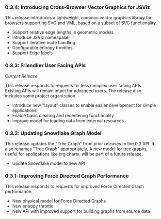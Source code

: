 ### 0.3.4: Introducing Cross-Browser Vector Graphics for JSViz ###

This release introduces a lightweight, common vector graphics library for browsers supporting SVG and VML, based on a subset of SVG functionality.

  * Support relative edge lengths in geometric models
  * Introduce JSViz namespace
  * Support iterative node handling
  * Configurable entropy throttles
  * Support Edge labels

### 0.3.3: Friendlier User Facing APIs ###

_Current Release_

This release responds to requests for less complex user facing APIs. Existing APIs will remain intact for advanced users. The release also includes some project organization.

  * Introduce new "layout" classes to enable easier development for simple applications
  * Enable basic clearing and recentering functionality
  * Improve model for loading data from external resources

### 0.3.2: Updating Snowflake Graph Model ###

This release updates the "Tree Graph" from prior releases to the 0.3 API. It also renames "Tree Graph" appropriately. A new model for tree graphs, useful for applications like org charts, will be part of a future release.

  * Update Snowflake model to new API

### 0.3.1: Improving Force Directed Graph Performance ###

This release responds to requests for improved Force Directed Graph performance.

  * New physical model for Force Directed Graphs
  * New entropy throttle
  * New API with improved support for building graphs from source data